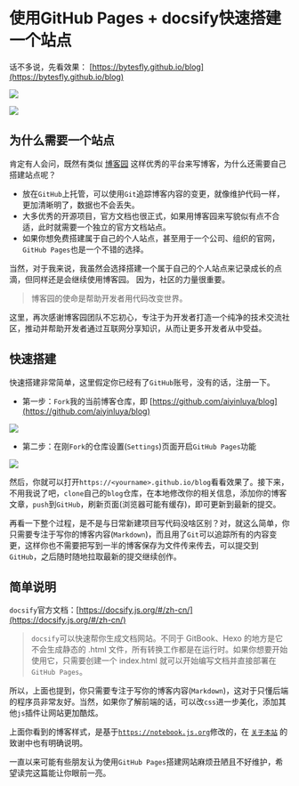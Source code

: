 # 使用GitHub Pages + docsify快速搭建一个站点

话不多说，先看效果： [https://bytesfly.github.io/blog](https://bytesfly.github.io/blog)

![](http://img2020.cnblogs.com/blog/1546632/202109/1546632-20210918223015163-462918017.png)

![](http://img2020.cnblogs.com/blog/1546632/202109/1546632-20210918222850884-1575341834.png)

## 为什么需要一个站点



肯定有人会问，既然有类似 [博客园](https://www.cnblogs.com/) 这样优秀的平台来写博客，为什么还需要自己搭建站点呢？

- 放在`GitHub`上托管，可以使用`Git`追踪博客内容的变更，就像维护代码一样，更加清晰明了，数据也不会丢失。
- 大多优秀的开源项目，官方文档也很正式，如果用博客园来写貌似有点不合适，此时就需要一个独立的官方文档站点。
- 如果你想免费搭建属于自己的个人站点，甚至用于一个公司、组织的官网，`GitHub Pages`也是一个不错的选择。

当然，对于我来说，我虽然会选择搭建一个属于自己的个人站点来记录成长的点滴，但同样还是会继续使用博客园。 因为，社区的力量很重要。  

> 博客园的使命是帮助开发者用代码改变世界。

这里，再次感谢博客园团队不忘初心，专注于为开发者打造一个纯净的技术交流社区，推动并帮助开发者通过互联网分享知识，从而让更多开发者从中受益。  



## 快速搭建



快速搭建非常简单，这里假定你已经有了`GitHub`账号，没有的话，注册一下。

- 第一步：`Fork`我的当前博客仓库，即 [https://github.com/aiyinluya/blog](https://github.com/aiyinluya/blog)

![](http://img2020.cnblogs.com/blog/1546632/202109/1546632-20210918224423979-1304989038.png)

- 第二步：在刚`Fork`的仓库设置(`Settings`)页面开启`GitHub Pages`功能

![](http://img2020.cnblogs.com/blog/1546632/202109/1546632-20210918225610667-719903917.png)

然后，你就可以打开`https://<yourname>.github.io/blog`看看效果了。接下来，不用我说了吧，`clone`自己的`blog`仓库，在本地修改你的相关信息，添加你的博客文章，`push`到`GitHub`，刷新页面(浏览器可能有缓存)，即可更新到最新的提交。  



再看一下整个过程，是不是与日常新建项目写代码没啥区别？对，就这么简单，你只需要专注于写你的博客内容(`Markdown`)，而且用了`Git`可以追踪所有的内容变更，这样你也不需要把写到一半的博客保存为文件传来传去，可以提交到`GitHub`，之后随时随地拉取最新的提交继续创作。



## 简单说明



`docsify`官方文档：[https://docsify.js.org/#/zh-cn/](https://docsify.js.org/#/zh-cn/)

> `docsify`可以快速帮你生成文档网站。不同于 GitBook、Hexo 的地方是它不会生成静态的 .html 文件，所有转换工作都是在运行时。如果你想要开始使用它，只需要创建一个 index.html 就可以开始编写文档并直接部署在`GitHub Pages`。

所以，上面也提到，你只需要专注于写你的博客内容(`Markdown`)，这对于只懂后端的程序员非常友好。当然，如果你了解前端的话，可以改`css`进一步美化，添加其他`js`插件让网站更加酷炫。



上面你看到的博客样式，是基于[`https://notebook.js.org`](https://notebook.js.org)修改的，在 [`关于本站`](https://bytesfly.github.io/blog/#/about/) 的致谢中也有明确说明。



一直以来可能有些朋友认为使用`GitHub Pages`搭建网站麻烦丑陋且不好维护，希望读完这篇能让你眼前一亮。
